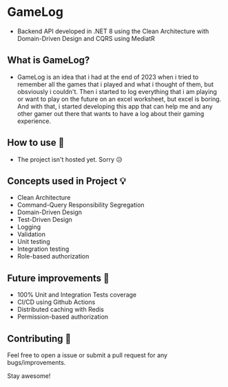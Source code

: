# GameLog

- Backend API developed in .NET 8 using the Clean Architecture with  Domain-Driven Design and CQRS using MediatR

## What is GameLog?
- GameLog is an idea that i had at the end of 2023 when i tried to remember all the games that i played and what i thought of them, but obsviously i couldn't. Then i started to log everything that i am playing or want to play on the future on an excel worksheet, but excel is boring. And with that, i started developing this app that can help me and any other gamer out there that wants to have a log about their gaming experience.

## How to use 👣

- The project isn't hosted yet. Sorry 😥

## Concepts used in Project 💡

- Clean Architecture
- Command-Query Responsibility Segregation
- Domain-Driven Design
- Test-Driven Design
- Logging
- Validation
- Unit testing
- Integration testing
- Role-based authorization

## Future improvements 🤔
- 100% Unit and Integration Tests coverage
- CI/CD using Github Actions
- Distributed caching with Redis
- Permission-based authorization

## Contributing 🤝

Feel free to open a issue or submit a pull request for any bugs/improvements.

Stay awesome!
